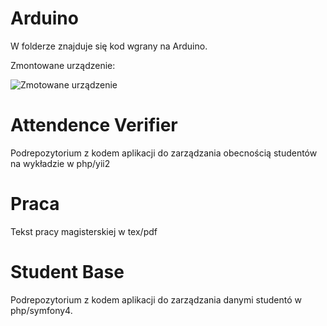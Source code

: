 # Arduino
W folderze znajduje się kod wgrany na Arduino.

Zmontowane urządzenie:

![Zmotowane urządzenie](https://raw.githubusercontent.com/ZielonyKazik/praca-mgr/master/praca/arduino1.jpg)


# Attendence Verifier
Podrepozytorium z kodem aplikacji do zarządzania obecnością studentów na wykładzie w php/yii2

# Praca
Tekst pracy magisterskiej w tex/pdf

# Student Base
Podrepozytorium z kodem aplikacji do zarządzania danymi studentó w php/symfony4. 
